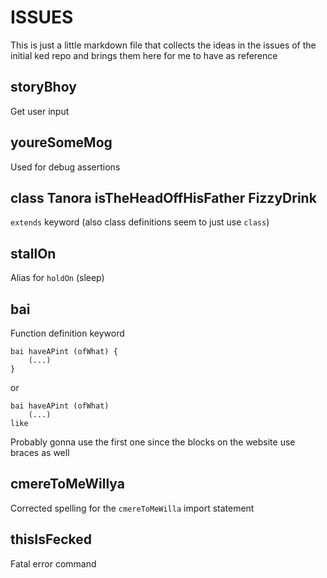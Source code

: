 # ISSUES
This is just a little markdown file that collects the ideas in the issues of the initial ked repo and brings them here for me to have as reference

## storyBhoy
Get user input

## youreSomeMog
Used for debug assertions

## class Tanora isTheHeadOffHisFather FizzyDrink
`extends` keyword (also class definitions seem to just use `class`)

## stallOn
Alias for `holdOn` (sleep)

## bai
Function definition keyword

```
bai haveAPint (ofWhat) {
    (...)
}
```

or

```
bai haveAPint (ofWhat)
    (...)
like
```

Probably gonna use the first one since the blocks on the website use braces as well

## cmereToMeWillya
Corrected spelling for the `cmereToMeWilla` import statement

## thisIsFecked
Fatal error command
